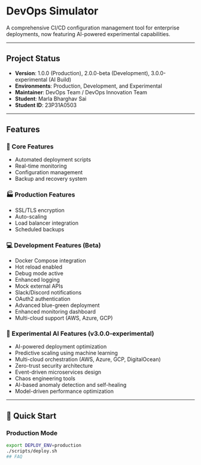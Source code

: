 # DevOps Simulator

A comprehensive CI/CD configuration management tool for enterprise deployments, now featuring AI-powered experimental capabilities.

---

## Project Status
- **Version**: 1.0.0 (Production), 2.0.0-beta (Development), 3.0.0-experimental (AI Build)
- **Environments**: Production, Development, and Experimental
- **Maintainer**: DevOps Team / DevOps Innovation Team
- **Student**: Marla Bharghav Sai
- **Student ID**: 23P31A0503

---

## Features

### 🧩 Core Features
- Automated deployment scripts  
- Real-time monitoring  
- Configuration management  
- Backup and recovery system  

### 🏭 Production Features
- SSL/TLS encryption  
- Auto-scaling  
- Load balancer integration  
- Scheduled backups  

### 💻 Development Features (Beta)
- Docker Compose integration  
- Hot reload enabled  
- Debug mode active  
- Enhanced logging  
- Mock external APIs  
- Slack/Discord notifications  
- OAuth2 authentication  
- Advanced blue-green deployment  
- Enhanced monitoring dashboard  
- Multi-cloud support (AWS, Azure, GCP)

### 🤖 Experimental AI Features (v3.0.0-experimental)
- AI-powered deployment optimization  
- Predictive scaling using machine learning  
- Multi-cloud orchestration (AWS, Azure, GCP, DigitalOcean)  
- Zero-trust security architecture  
- Event-driven microservices design  
- Chaos engineering tools  
- AI-based anomaly detection and self-healing  
- Model-driven performance optimization  

---

## 🚀 Quick Start

### Production Mode
```bash
export DEPLOY_ENV=production
./scripts/deploy.sh
## FAQ
